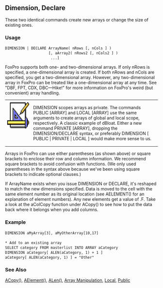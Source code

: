## Dimension, Declare

These two identical commands create new arrays or change the size of existing ones.

### Usage

```foxpro
DIMENSION | DECLARE ArrayName( nRows [, nCols ] )
                    [, aArray2( nRows2 [, nCols2 ] )
                     ...]
```

FoxPro supports both one- and two-dimensional arrays. If only nRows is specified, a one-dimensional array is created. If both nRows and nCols are specified, you get a two-dimensional array. However, any two-dimensional array in FoxPro can be treated like a one-dimensional array at any time. See "DBF, FPT, CDX, DBC&mdash;Hike!" for more information on FoxPro's weird (but convenient) array handling.

<table>
<tr>
  <td width="17%" valign="top">
<img width="94" height="94" src="design.gif">
  </td>
  <td width="83%">
  <p>DIMENSION scopes arrays as private. The commands PUBLIC [ARRAY] and LOCAL [ARRAY] use the same arguments to create arrays of global and local scope, respectively. A classic example of dBloat. Either a new command PRIVATE [ARRAY], dropping the DIMENSION/DECLARE syntax, or preferably DIMENSION [ PUBLIC | PRIVATE | LOCAL ] would make more sense to us.</p>
  </td>
 </tr>
</table>

Arrays in FoxPro can use either parentheses (as shown above) or square brackets to enclose their row and column information. We recommend square brackets to avoid confusion with functions. (We only used parentheses in the syntax above because we've been using square brackets to indicate optional clauses.)

If ArrayName exists when you issue DIMENSION or DECLARE, it's reshaped to match the new dimensions specified. Data is moved to the cell with the same element number as its original location (see AELEMENT() for an explanation of element numbers). Any new elements get a value of .F. Take a look at the aColCopy function under ACopy() to see how to put the data back where it belongs when you add columns.

### Example

```foxpro
DIMENSION aMyArray[3], aMyOtherArray[10,17]

* Add to an existing array
SELECT category FROM masterlist INTO ARRAY aCategory
DIMENSION aCategory[ ALEN(aCategory, 1) + 1 ]
aCategory[ ALEN(aCategory, 1) ] = "Other"
```
### See Also

[ACopy()](s4g210.md), [AElement()](s4g213.md), [ALen()](s4g214.md), [Array Manipulation](s4g282.md), [Local](s4g220.md), [Public](s4g220.md)